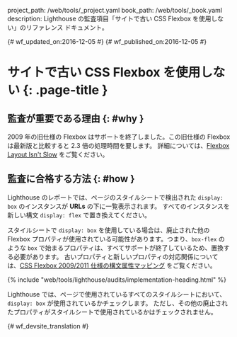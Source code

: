 project_path: /web/tools/_project.yaml
book_path: /web/tools/_book.yaml
description: Lighthouse の監査項目「サイトで古い CSS Flexbox を使用しない」のリファレンス ドキュメント。

{# wf_updated_on:2016-12-05 #}
{# wf_published_on:2016-12-05 #}

#  サイトで古い CSS Flexbox を使用しない {: .page-title }

##  監査が重要である理由 {: #why }

2009 年の旧仕様の Flexbox はサポートを終了しました。この旧仕様の Flexbox は最新版と比較すると 2.3 倍の処理時間を要します。
詳細については、[Flexbox Layout Isn't Slow][slow] をご覧ください。


[slow]: /web/updates/2013/10/Flexbox-layout-isn-t-slow

##  監査に合格する方法 {: #how }

Lighthouse のレポートでは、ページのスタイルシートで検出された `display: box` のインスタンスが **URLs** の下に一覧表示されます。
すべてのインスタンスを新しい構文
`display: flex` で置き換えてください。

スタイルシートで `display: box` を使用している場合は、廃止された他の
Flexbox プロパティが使用されている可能性があります。つまり、`box-flex` のような `box` で始まるプロパティは、すべてサポートが終了しているため、置換する必要があります。
古いプロパティと新しいプロパティの対応関係については、[CSS Flexbox 2009/2011 仕様の構文属性マッピング][map]
をご覧ください。


[map]: https://wiki.csswg.org/spec/flexbox-2009-2011-spec-property-mapping

{% include "web/tools/lighthouse/audits/implementation-heading.html" %}

Lighthouse では、ページで使用されているすべてのスタイルシートにおいて、`display: box` が使用されているかチェックします。
ただし、その他の廃止されたプロパティがスタイルシートで使用されているかはチェックされません。



{# wf_devsite_translation #}
